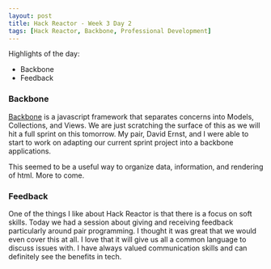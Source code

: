 ```yaml
---
layout: post
title: Hack Reactor - Week 3 Day 2
tags: [Hack Reactor, Backbone, Professional Development]
---
```


Highlights of the day:

* Backbone
* Feedback

### Backbone

[Backbone](http://backbonejs.org/) is a javascript framework that separates concerns into Models, Collections, and Views.  We are just scratching the surface of this as we will hit a full sprint on this tomorrow.  My pair, David Ernst, and I were able to start to work on adapting our current sprint project into a backbone applications.  
<!--more-->

This seemed to be a useful way to organize data, information, and rendering of html.  More to come.

### Feedback

One of the things I like about Hack Reactor is that there is a focus on soft skills.  Today we had a session about giving and receiving feedback particularly around pair programming.  I thought it was great that we would even cover this at all.  I love that it will give us all a common language to discuss issues with.  I have always valued communication skills and can definitely see the benefits in tech.  
